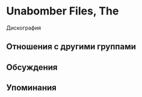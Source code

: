 # Unabomber Files, The

Дискография

## Отношения с другими группами


## Обсуждения


## Упоминания

